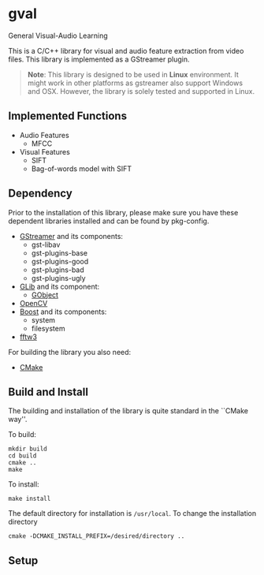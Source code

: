 gval
====

General Visual-Audio Learning

This is a C/C++ library for visual and audio feature extraction from video files.
This library is implemented as a GStreamer plugin.

>**Note**: 
>This library is designed to be used in **Linux** environment. 
>It might work in other platforms as gstreamer also support Windows and OSX. However, the library is solely tested and supported in Linux.

## Implemented Functions
* Audio Features
  * MFCC
* Visual Features
  * SIFT
  * Bag-of-words model with SIFT

## Dependency
Prior to the installation of this library, please make sure you have these dependent libraries installed and can be found by pkg-config.

* [GStreamer](http://gstreamer.freedesktop.org/) and its components:
  * gst-libav
  * gst-plugins-base
  * gst-plugins-good
  * gst-plugins-bad
  * gst-plugins-ugly
* [GLib](https://developer.gnome.org/glib/stable/) and its component:
  * [GObject](https://developer.gnome.org/gobject/stable/)
* [OpenCV](http://opencv.org/)
* [Boost](http://www.boost.org/) and its components:
  * system
  * filesystem
* [fftw3](http://www.fftw.org/)

For building the library you also need:

* [CMake](http://www.cmake.org/)

## Build and Install
The building and installation of the library is quite standard in the ``CMake way''.

To build:
```
mkdir build
cd build
cmake ..
make
```
To install:
```
make install
```
The default directory for installation is `/usr/local`. To change the installation directory
```
cmake -DCMAKE_INSTALL_PREFIX=/desired/directory ..
```

## Setup

